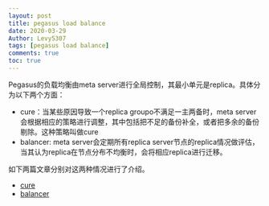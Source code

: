 ```yaml
---
layout: post
title: pegasus load balance
date: 2020-03-29
Author: Levy5307
tags: [pegasus load balance]
comments: true
toc: true
---
```


Pegasus的负载均衡由meta server进行全局控制，其最小单元是replica。具体分为以下两个方面：

* cure：当某些原因导致一个replica groupo不满足一主两备时，meta server会根据相应的策略进行调整，其中包括把不足的备份补全，或者把多余的备份剔除。这种策略叫做cure
* balancer: meta server会定期所有replica server节点的replica情况做评估，当其认为replica在节点分布不均衡时，会将相应replica进行迁移。

如下两篇文章分别对这两种情况进行了介绍。

* [cure](https://levy5307.github.io/blog/pegasus-cure/)
* [balancer](https://levy5307.github.io/blog/pegasus-balancer/)
